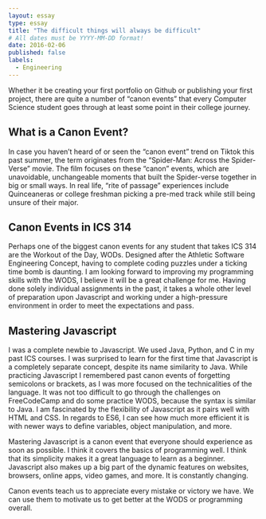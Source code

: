 ```yaml
---
layout: essay
type: essay
title: "The difficult things will always be difficult"
# All dates must be YYYY-MM-DD format!
date: 2016-02-06
published: false
labels:
  - Engineering
---
```


Whether it be creating your first portfolio on Github or publishing your first project, there are quite a number of “canon events” that every Computer Science student goes through at least some point in their college journey. 

## What is a Canon Event?

In case you haven’t heard of or seen the “canon event” trend on Tiktok this past summer, the term originates from the “Spider-Man: Across the Spider-Verse” movie. The film focuses on these “canon” events, which are unavoidable, unchangeable moments that built the Spider-verse together in big or small ways. In real life, “rite of passage” experiences include Quinceaneras or college freshman picking a pre-med track while still being unsure of their major.

## Canon Events in ICS 314

Perhaps one of the biggest canon events for any student that takes ICS 314 are the Workout of the Day, WODs. Designed after the Athletic Software Engineering Concept, having to complete coding puzzles under a ticking time bomb is daunting. I am looking forward to improving my programming skills with the WODS, I believe it will be a great challenge for me. Having done solely individual assignments in the past, it takes a whole other level of preparation upon Javascript and working under a high-pressure environment in order to meet the expectations and pass.

## Mastering Javascript

I was a complete newbie to Javascript. We used Java, Python, and C in my past ICS courses. I was surprised to learn for the first time that Javascript is a completely separate concept, despite its name similarity to Java. While practicing Javascript I remembered past canon events of forgetting semicolons or brackets, as I was more focused on the technicalities of the language. It was not too difficult to go through the challenges on FreeCodeCamp and do some practice WODS, because the syntax is similar to Java. I am fascinated by the flexibility of Javascript as it pairs well with HTML and CSS. In regards to ES6, I can see how much more efficient it is with newer ways to define variables, object manipulation, and more.

Mastering Javascript is a canon event that everyone should experience as soon as possible. I think it covers the basics of programming well. I think that its simplicity makes it a great language to learn as a beginner. Javascript also makes up a big part of the dynamic features on websites, browsers, online apps, video games, and more. It is constantly changing.

Canon events teach us to appreciate every mistake or victory we have. We can use them to motivate us to get better at the WODS or programming overall.
